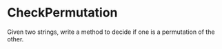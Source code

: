 # CheckPermutation

Given two strings, write a method to decide if one is a permutation of the other.
